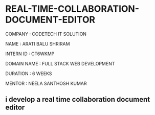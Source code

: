 # REAL-TIME-COLLABORATION-DOCUMENT-EDITOR

COMPANY : CODETECH IT SOLUTION

NAME : ARATI BALU SHRIRAM

INTERN ID : CT6WKMP

DOMAIN NAME : FULL STACK WEB DEVELOPMENT

DURATION : 6 WEEKS

MENTOR : NEELA SANTHOSH KUMAR

## i develop a real time collaboration document editor

